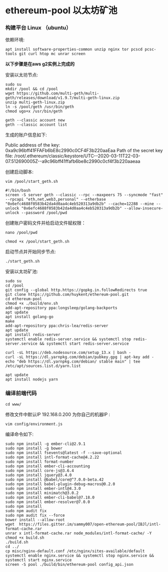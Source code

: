 # ethereum-pool 以太坊矿池





### 构建平台 Linux （ubuntu）

依赖环境:

    apt install software-properties-common unzip nginx tor pcscd pcsc-tools git curl htop mc unrar screen

**以下步骤是在aws g2实例上完成的**


安装以太坊节点:

    sudo su
    mkdir /pool && cd /pool
    wget https://github.com/multi-geth/multi-geth/releases/download/v1.9.7/multi-geth-linux.zip
    unzip multi-geth-linux.zip
    ln -s /pool/geth /usr/bin/geth
    chmod ugo+x /usr/bin/geth

    geth --classic account new
    geth --classic account list

生成的账户信息如下:

Public address of the key: 0xa9c96bff41FFAFb6bE8c2990c0CF4F3b220aaEaa
Path of the secret key file: /root/.ethereum/classic/keystore/UTC--2020-03-11T22-03-07.512690005Z--a9c96bff41ffafb6be8c2990c0cf4f3b220aaeaa

创建启动脚本:

    vim /pool/start_geth.sh

    #!/bin/bash
    screen -S server geth --classic --rpc --maxpeers 75 --syncmode "fast" --rpcapi "eth,net,web3,personal" --etherbase "0x6efc4688f0583b42da4d0aa4c4eb520313a9db2b" --cache=12288 --mine --unlock "0x6efc4688f0583b42da4d0aa4c4eb520313a9db2b" --allow-insecure-unlock --password /pool/pwd

创建账户密码文件并给启动文件赋权限：

    nano /pool/pwd

    chmod +x /pool/start_geth.sh

启动节点并开始同步节点:

    ./start_geth.sh

安装以太坊矿池:

    sudo su
    cd /pool
    git config --global http.https://gopkg.in.followRedirects true
    git clone https://github.com/huykent/ethereum-pool.git
    cd ethereum-pool
    chmod +x ./build/env.sh
    add-apt-repository ppa:longsleep/golang-backports
    apt update
    apt install golang-go
    make
    add-apt-repository ppa:chris-lea/redis-server
    apt update
    apt install redis-server
    systemctl enable redis-server.service && systemctl stop redis-server.service && systemctl start redis-server.service

    curl -sL https://deb.nodesource.com/setup_13.x | bash -
    curl -sL https://dl.yarnpkg.com/debian/pubkey.gpg | apt-key add -
    echo "deb https://dl.yarnpkg.com/debian/ stable main" | tee /etc/apt/sources.list.d/yarn.list

    apt update
    apt install nodejs yarn


### 编译前端代码

    cd www/

修改文件中默认IP 192.168.0.200 为你自己的机器IP  :

    vim config/environment.js

编译命令如下:

    sudo npm install -g ember-cli@2.9.1
    sudo npm install -g bower
    sudo npm install fsevents@latest -f --save-optional
    sudo npm install intl-format-cache@4.2.22
    sudo npm install format-number
    sudo npm install ember-cli-accounting
    sudo npm install core-js@3.6.4
    sudo npm install jquery@3.4.0
    sudo npm install @babel/core@^7.0.0-beta.42
    sudo npm install babel-plugin-debug-macros@0.2.0
    sudo npm install ember-intl@4.3.0
    sudo npm install minimatch@3.0.2
    sudo npm install ember-cli-babel@7.18.0
    sudo npm install ember-resolver@7.0.0
    sudo npm install
    sudo npm audit fix
    sudo npm audit fix --force
    bower install --allow-root
    wget  https://files.gitter.im/sammy007/open-ethereum-pool/IBJl/intl-format-cache.rar
    unrar x intl-format-cache.rar node_modules/intl-format-cache/ -Y
    chmod +x build.sh
    ./build.sh
    cd ../
    cp misc/nginx-default.conf /etc/nginx/sites-available/default
    systemctl enable nginx.service && systemctl stop nginx.service && systemctl start nginx.service
    screen -S pool ./build/bin/ethereum-pool config_api.json
